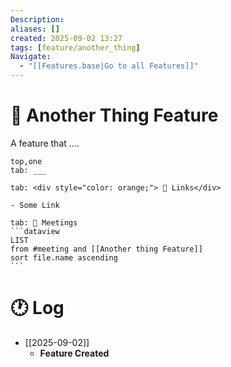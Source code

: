 ```yaml
---
Description:
aliases: []
created: 2025-09-02 13:27
tags: [feature/another_thing]
Navigate:
  - "[[Features.base|Go to all Features]]"
---
```

# 🧱 Another Thing Feature

A feature that ....

````tabs
top,one
tab: ___

tab: <div style="color: orange;"> 🔗 Links</div>

- Some Link

tab: 📆 Meetings
```dataview
LIST
from #meeting and [[Another thing Feature]]
sort file.name ascending
```
````

# 🕐 Log

- [[2025-09-02]]
	- **Feature Created**
